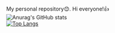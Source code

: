 My personal repository:blush:.
Hi everyone!:+1:
<br />
![Anurag's GitHub stats](https://github-readme-stats.vercel.app/api?username=OtabekVaxobov&show_icons=true&theme=radical)
<br />
[![Top Langs](https://github-readme-stats.vercel.app/api/top-langs/?username=OtabekVaxobov)](https://github.com/anuraghazra/github-readme-stats)

